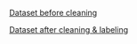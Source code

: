 [Dataset before cleaning](https://drive.google.com/drive/folders/1VhE5seTIIQLxqr6yoz2HlzB7J02SeIAI?usp=drive_link)

[Dataset after cleaning & labeling](https://drive.google.com/drive/folders/1-n0S6wX2hBlV0RM7TxKSuPliLh4mKTjL?usp=drive_link)
